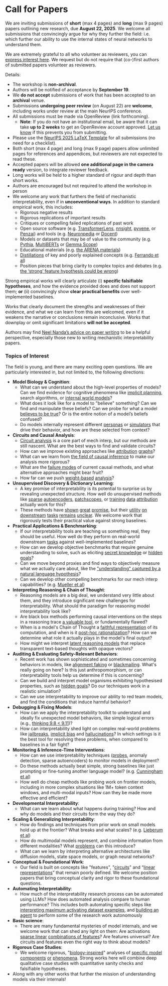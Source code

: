 # Call for Papers
We are inviting submissions of **short** (max 4 pages) and **long** (max 9 pages) papers outlining new research, due **August 22, 2025**. We welcome all submissions that convincingly argue for why they further the field: i.e. which further our ability to use the internal states of neural networks to understand them. 

We are extremely grateful to all who volunteer as reviewers, you can [express interest here](https://www.google.com/url?q=https://docs.google.com/forms/d/e/1FAIpQLSdiw1SJllzoTz_nqzDTzTOGb9DV3W_truQyh-WvYj_QGIi7Mg/viewform?usp%3Ddialog&sa=D&source=editors&ust=1752710847280317&usg=AOvVaw2EXSdc7qSGbh3DfVrpByv0). We request but do not require that (co-)first authors of submitted papers volunteer as reviewers. 

Details: 
* The workshop is **non-archival**.
* Authors will be notified of acceptance by **September 19**.
* We **do not accept** submissions of work that has been accepted to an **archival** venue.
* Submissions **undergoing peer review** (on August 22) are **welcome**, including works under review at the main NeurIPS conference.
* All submissions must be made via OpenReview (link forthcoming).
  * **Note**: If you do not have an institutional email, be aware that it can take **up to 2 weeks** to get an OpenReview account approved. [Let us know](mailto:neurips2025@mechinterpworkshop.com) if this prevents you from submitting.
* Please use the [NeurIPS 2025 LaTeX Template](https://www.google.com/url?q=https://media.neurips.cc/Conferences/NeurIPS2025/Styles.zip&sa=D&source=editors&ust=1752710847282992&usg=AOvVaw2gq3PPqz0qzL75Z8pQNXLZ) for all submissions (no need for a checklist).
* Both short (max 4 page) and long (max 9 page) papers allow unlimited pages for references and appendices, but reviewers are not expected to read these.
* Accepted papers will be allowed **one additional page in the camera ready** version, to integrate reviewer feedback.
* Long works will be held to a higher standard of rigour and depth than short works.
* Authors are encouraged but not required to attend the workshop in person
* We welcome any work that furthers the field of mechanistic interpretability, even if in **unconventional ways**. In addition to standard empirical work, this includes:
  * Rigorous negative results
  * Rigorous replications of important results
  * Critiques or compelling failed replications of past work
  * Open source software (e.g. [TransformerLens](https://www.google.com/url?q=https://github.com/neelnanda-io/TransformerLens&sa=D&source=editors&ust=1752710847284977&usg=AOvVaw0iAlq17ykJmFbWA9Upkm8h), [nnsight](https://www.google.com/url?q=https://github.com/ndif-team/nnsight&sa=D&source=editors&ust=1752710847285107&usg=AOvVaw3LZ7p_A7FwgGNzC3bHP47r), [pyvene](https://www.google.com/url?q=https://github.com/stanfordnlp/pyvene/tree/main/pyvene/models/mlp&sa=D&source=editors&ust=1752710847285250&usg=AOvVaw0iMfZ-J3yfc039bBp8SgFU), or [Penzai](https://www.google.com/url?q=https://github.com/google-deepmind/penzai&sa=D&source=editors&ust=1752710847285430&usg=AOvVaw0yjbErrIThXBrMavjYgKWz)) and tools (e.g. [Neuronpedia](https://www.google.com/url?q=http://neuronpedia.org&sa=D&source=editors&ust=1752710847285581&usg=AOvVaw1er105YmTztMCLMgr605YL) or [Docent](https://www.google.com/url?q=https://transluce.org/introducing-docent&sa=D&source=editors&ust=1752710847285737&usg=AOvVaw0dQiMMaeCP1LIhc_7T3eVY))
  * Models or datasets that may be of value to the community (e.g. [Pythia](https://www.google.com/url?q=https://arxiv.org/abs/2304.01373&sa=D&source=editors&ust=1752710847286207&usg=AOvVaw2r9nuxy78-Szh2qgEt3zLe), [MultiBERTs](https://www.google.com/url?q=https://arxiv.org/abs/2106.16163&sa=D&source=editors&ust=1752710847286368&usg=AOvVaw3V76BvsUO4VCQa8hY7Vjok) or [Gemma Scope](https://www.google.com/url?q=https://arxiv.org/abs/2408.05147&sa=D&source=editors&ust=1752710847286485&usg=AOvVaw0Umubt6zY5JADdJL6yRwDz))
  * Educational materials (e.g. [the ARENA materials](https://www.google.com/url?q=https://arena3-chapter1-transformer-interp.streamlit.app/&sa=D&source=editors&ust=1752710847286827&usg=AOvVaw0QqwHn_kJaTOho4iXsAEOT))
  * [Distillations](https://www.google.com/url?q=https://distill.pub/2017/research-debt/&sa=D&source=editors&ust=1752710847287040&usg=AOvVaw14oupeWQNZuHlnP7dSm5U2) of key and poorly explained concepts (e.g. [Ferrando et al](https://www.google.com/url?q=https://arxiv.org/abs/2405.00208&sa=D&source=editors&ust=1752710847287276&usg=AOvVaw1S0ReA1vfwwYfiTYodiTz_))
  * Position pieces that bring clarity to complex topics and debates (e.g. [the ‘strong’ feature hypothesis could be wrong](https://www.google.com/url?q=https://www.alignmentforum.org/posts/tojtPCCRpKLSHBdpn/the-strong-feature-hypothesis-could-be-wrong&sa=D&source=editors&ust=1752710847287683&usg=AOvVaw3UNTYr9Y74n8o01wNu5CyA))

Strong empirical works will clearly articulate (i) **specific falsifiable hypotheses**, and how the evidence provided does and does not support them; **or** (ii) convincingly show **clear practical benefits** over well-implemented baselines. 

Works that clearly document the strengths and weaknesses of their evidence, and what we can learn from this are welcomed, even if it weakens the narrative or conclusions remain inconclusive. Works that downplay or omit significant limitations **will not be accepted**. 

Authors may find [Neel Nanda’s advice on paper writing](https://www.google.com/url?q=https://www.alignmentforum.org/posts/eJGptPbbFPZGLpjsp/highly-opinionated-advice-on-how-to-write-ml-papers&sa=D&source=editors&ust=1752710847289537&usg=AOvVaw0BBACUEsD_58iKoGHP1jb6) to be a helpful perspective, especially those new to writing mechanistic interpretability papers. 
### Topics of Interest
The field is young, and there are many exciting open questions. We are particularly interested in, but not limited to, the following directions: 
* **Model Biology & Cognition**:
  * What can we understand about the high-level properties of models? Can we find evidence for cognitive phenomena like [implicit planning](https://www.google.com/url?q=https://transformer-circuits.pub/2025/attribution-graphs/biology.html%23dives-poems&sa=D&source=editors&ust=1752710847291338&usg=AOvVaw0rrnXBTOH3ZNjCJ9BRMwNE), search algorithms, or [internal world models](https://www.google.com/url?q=https://arxiv.org/abs/2210.13382&sa=D&source=editors&ust=1752710847291680&usg=AOvVaw1pdoqHK1RPSkLoMdcDZj6d)?
  * What does it look like for a model to "believe" something? Can we find and manipulate these beliefs? Can we probe for what a model [believes to be true](https://www.google.com/url?q=https://arxiv.org/abs/2310.06824&sa=D&source=editors&ust=1752710847292426&usg=AOvVaw2umO2ar0ElqCGc_wgu5iBl)? Or is the entire notion of a model’s beliefs confused?
  * Do models internally represent different [personas](https://www.google.com/url?q=https://arxiv.org/abs/2406.12094&sa=D&source=editors&ust=1752710847292964&usg=AOvVaw3eh-FAPnlpuwHLtRNWjaKe) or [simulators](https://www.google.com/url?q=https://www.nature.com/articles/s41586-023-06647-8&sa=D&source=editors&ust=1752710847293188&usg=AOvVaw0l8u_98z5SMKCd7JGCXBTu) that drive their behavior, and how are these selected from context?
* **Circuits and Causal Analysis**:
  * [Circuit analysis](https://www.google.com/url?q=https://distill.pub/2020/circuits/zoom-in/&sa=D&source=editors&ust=1752710847293852&usg=AOvVaw3VK-FpVFOM7tIEbcjtp4Ju) is a core part of mech interp, but our methods are still nascent. What are the best ways to find and validate circuits?
  * How can we improve existing approaches like [attribution](https://www.google.com/url?q=https://arxiv.org/abs/2406.11944&sa=D&source=editors&ust=1752710847294632&usg=AOvVaw3ppa_z6LHyJfZ17DtcMZGh) [graphs](https://www.google.com/url?q=https://transformer-circuits.pub/2025/attribution-graphs/methods.html&sa=D&source=editors&ust=1752710847294850&usg=AOvVaw2SHuKPMvB8yzdQzoyD99xH)?
  * What can we learn from [the field of causal inference](https://www.google.com/url?q=https://arxiv.org/abs/2407.04690&sa=D&source=editors&ust=1752710847295260&usg=AOvVaw1_GUqNP9HpYtWpk_AFCdww) to make our analysis more rigorous?
  * What are the [failure modes](https://www.google.com/url?q=https://arxiv.org/abs/2307.15771&sa=D&source=editors&ust=1752710847295663&usg=AOvVaw2bEi-wZPniyQZj-WsZAfKr) of current causal methods, and what alternative approaches might bear fruit?
  * How far can we push [weight-based](https://www.google.com/url?q=https://arxiv.org/abs/2301.05217&sa=D&source=editors&ust=1752710847296148&usg=AOvVaw2f2HcmTHgpEE-PpVX6-zTB) [analysis](https://www.google.com/url?q=https://arxiv.org/abs/2410.08417&sa=D&source=editors&ust=1752710847296335&usg=AOvVaw33lAD-AnA59CSiYc40axYt)?
* **Unsupervised Discovery & Dictionary Learning**:
  * A key promise of interpretability is its potential to surprise us by revealing unexpected structure. How well do unsupervised methods like [sparse](https://www.google.com/url?q=https://arxiv.org/abs/2103.15949&sa=D&source=editors&ust=1752710847297153&usg=AOvVaw16lO_MBhpisInGi1eRU7dq) [autoencoders](https://www.google.com/url?q=https://transformer-circuits.pub/2023/monosemantic-features&sa=D&source=editors&ust=1752710847297395&usg=AOvVaw0XxO73D5fLRmuyt5kl-qqr), [patch](https://www.google.com/url?q=https://arxiv.org/abs/2401.06102&sa=D&source=editors&ust=1752710847297535&usg=AOvVaw1VOJwrasczCO719tZkbcXU)[scopes](https://www.google.com/url?q=https://arxiv.org/abs/2403.10949v2&sa=D&source=editors&ust=1752710847297613&usg=AOvVaw06MOYEIWHmVt2NdkXJnC51), or [training](https://www.google.com/url?q=https://proceedings.mlr.press/v70/koh17a?ref%3Dhttps://githubhelp.com&sa=D&source=editors&ust=1752710847297763&usg=AOvVaw0pNv8_pNErHRxDV5vY2Fjj) [data](https://www.google.com/url?q=https://arxiv.org/abs/2308.03296&sa=D&source=editors&ust=1752710847297908&usg=AOvVaw2jvZWiO_nCz-j9YQmxoKgF) [attribution](https://www.google.com/url?q=https://arxiv.org/abs/2205.11482&sa=D&source=editors&ust=1752710847298019&usg=AOvVaw1NBxJFbc9W6_fdEyDVHrw6) actually work for this?
  * These methods have [shown](https://www.google.com/url?q=https://transformer-circuits.pub/2024/scaling-monosemanticity/index.html&sa=D&source=editors&ust=1752710847298324&usg=AOvVaw1iV5ivMqTXkJsgBF0j3_Dl) [great](https://www.google.com/url?q=https://transformer-circuits.pub/2025/attribution-graphs/biology.html&sa=D&source=editors&ust=1752710847298497&usg=AOvVaw3rClbvn9ieX_6IEmb7TgDS) [promise](https://www.google.com/url?q=https://arxiv.org/abs/2503.10965&sa=D&source=editors&ust=1752710847298643&usg=AOvVaw0tKw5CmTaWoCiMUKuvtS9P), but their [utility](https://www.google.com/url?q=https://arxiv.org/abs/2502.16681&sa=D&source=editors&ust=1752710847298835&usg=AOvVaw1Qz_XGqO3ieJLgQVpLT228) [on](https://www.google.com/url?q=https://www.tilderesearch.com/blog/sieve&sa=D&source=editors&ust=1752710847298962&usg=AOvVaw1tOPsR9B8TrvgvxHOodLBt) [downstream](https://www.google.com/url?q=https://arxiv.org/abs/2501.17148&sa=D&source=editors&ust=1752710847299076&usg=AOvVaw3Gbu-TY1cu_Nm-YDjmoWLB) [tasks](https://www.google.com/url?q=https://transformer-circuits.pub/2024/features-as-classifiers/index.html&sa=D&source=editors&ust=1752710847299228&usg=AOvVaw1puyjg34J0W1nAODoOaQh-) [remains](https://www.google.com/url?q=https://arxiv.org/abs/2502.04382&sa=D&source=editors&ust=1752710847299347&usg=AOvVaw2EFzhMbI_j43idovFhuNLX) [unclear](https://www.google.com/url?q=https://www.alignmentforum.org/posts/4uXCAJNuPKtKBsi28/negative-results-for-saes-on-downstream-tasks&sa=D&source=editors&ust=1752710847299495&usg=AOvVaw1uvkvC8GcZaD72MUk14nu4). We welcome work that rigorously tests their practical value against strong baselines.
* **Practical Applications & Benchmarking**:
  * If our interpretability tools are teaching us something real, they should be useful. How well do they perform on real-world downstream [tasks](https://www.google.com/url?q=https://www.lesswrong.com/posts/wGRnzCFcowRCrpX4Y/downstream-applications-as-validation-of-interpretability&sa=D&source=editors&ust=1752710847300392&usg=AOvVaw2gAkovl0MDjLVD0Tzt6mZn) against well-implemented baselines?
  * How can we develop objective benchmarks that require genuine understanding to solve, such as eliciting [secret knowledge](https://www.google.com/url?q=https://arxiv.org/abs/2505.14352&sa=D&source=editors&ust=1752710847300815&usg=AOvVaw1Z7f1sXEof2YIw5jY5G1Dx) or [hidden goals](https://www.google.com/url?q=https://arxiv.org/abs/2503.10965&sa=D&source=editors&ust=1752710847300950&usg=AOvVaw3eNM5vTeFtaHgKDDkeNzLO)?
  * Can we move beyond proxies and find ways to objectively measure what we actually care about, like the ["understanding" captured by a natural language hypothesis](https://www.google.com/url?q=https://arxiv.org/abs/2502.04382&sa=D&source=editors&ust=1752710847301379&usg=AOvVaw3UgIa588KSuUUptasxEcA3)?
  * Can we develop other compelling benchmarks for our mech interp capabilities? (e.g. [Mueller et al](https://www.google.com/url?q=https://arxiv.org/abs/2504.13151&sa=D&source=editors&ust=1752710847301698&usg=AOvVaw3gZjCJxBPjTb6mP7nTvCVF))
* **Interpreting Reasoning & Chain of Thought**:
  * Reasoning models are a big deal, we understand very little about them, and they introduce significant new challenges for interpretability. What should the paradigm for reasoning model interpretability look like?
  * Are black box methods performing causal interventions on the steps in a reasoning trace [a valuable tool](https://www.google.com/url?q=https://arxiv.org/abs/2506.19143&sa=D&source=editors&ust=1752710847302823&usg=AOvVaw3SAA1AyLw3Yg6riDZr2BES), or fundamentally flawed?
  * When is a model's Chain of Thought a [faithful representation](https://www.google.com/url?q=https://arxiv.org/abs/2305.04388&sa=D&source=editors&ust=1752710847303276&usg=AOvVaw3vaNhiB-QU5XkIu1bfZdMn) of its computation, and when is it [post-hoc rationalization](https://www.google.com/url?q=https://arxiv.org/abs/2503.08679&sa=D&source=editors&ust=1752710847303578&usg=AOvVaw2h8uFnGW6rrJka1Feu1I2j)? How can we determine what role it actually plays in the model's final output?
  * How might we interpret [latent reasoning models](https://www.google.com/url?q=https://arxiv.org/abs/2412.06769&sa=D&source=editors&ust=1752710847304183&usg=AOvVaw3cVglkekeOU_-1rvWEKvrV) that replace transparent text-based thoughts with opaque vectors?
* **Auditing & Evaluating Safety-Relevant Behaviors**:
  * Recent work has shown sophisticated and sometimes concerning behaviors in models, like [alignment faking](https://www.google.com/url?q=https://arxiv.org/abs/2412.14093&sa=D&source=editors&ust=1752710847305092&usg=AOvVaw34zZbosKULYoCUAb6c2wcs) or [blackmailing](https://www.google.com/url?q=https://www.anthropic.com/research/agentic-misalignment&sa=D&source=editors&ust=1752710847305313&usg=AOvVaw3wloSLYqbongiZcTEHDELu). What's really going on here? Is this just anthropomorphism, or can interpretability tools help us determine if this is concerning?
  * Can we build and interpret model organisms exhibiting hypothesised properties, such as [hidden goals](https://www.google.com/url?q=https://arxiv.org/abs/2503.10965&sa=D&source=editors&ust=1752710847306147&usg=AOvVaw12hsbMssZE1X7MmRM8prXf)? Do our techniques work in a realistic simulation?
  * Can we use interpretability to improve our ability to red team models, and find the conditions that induce harmful behavior?
* **Debugging & Fixing Models**:
  * How can we apply the interpretability toolkit to understand and ideally fix unexpected model behaviors, like simple logical errors (e.g., [thinking 9.8 < 9.11](https://www.google.com/url?q=https://transluce.org/observability-interface&sa=D&source=editors&ust=1752710847307617&usg=AOvVaw0jTx-AkAsR1G86fzRp7ped))?
  * How can interpretability shed light on complex real-world problems like [jailbreaks](https://www.google.com/url?q=https://transformer-circuits.pub/2025/attribution-graphs/biology.html%23dives-jailbreak&sa=D&source=editors&ust=1752710847308238&usg=AOvVaw2S_JW3oemfXfQKbSC9UBhL), [implicit bias](https://www.google.com/url?q=https://arxiv.org/abs/2506.10922&sa=D&source=editors&ust=1752710847308437&usg=AOvVaw1J4FLYk4383RrLWF6_jhhI) and [hallucinations](https://www.google.com/url?q=https://arxiv.org/abs/2411.14257&sa=D&source=editors&ust=1752710847308627&usg=AOvVaw00h-78BfhInE-7SxWDXJIg)? In which settings is it the best tool for resolving these problems, when compared to baselines in a fair fight?
* **Monitoring & Inference-Time Interventions**:
  * How can we use interpretability techniques ([probes](https://www.google.com/url?q=https://arxiv.org/abs/2102.12452&sa=D&source=editors&ust=1752710847309717&usg=AOvVaw2OBcsDcySoUnXB8bZh9Yp1), anomaly detection, sparse autoencoders) to monitor models in deployment?
  * Do these methods actually beat simple, strong baselines like just prompting or fine-tuning another language model? (e.g. [Cunningham et al](https://www.google.com/url?q=https://alignment.anthropic.com/2025/cheap-monitors/&sa=D&source=editors&ust=1752710847310499&usg=AOvVaw2_jSE_HNV8qXqtI5m9a9_e))
  * How well do cheap methods like probing work on frontier models, including in more complex situations like 1M+ token context windows, and multi-modal inputs? How can they be made more effective and efficient?
* **Developmental Interpretability**:
  * What can we learn about what happens during training? How and why do models and their circuits form the way they do?
* **Scaling & Generalizing Interpretability**:
  * How do findings and techniques from prior work on small models hold up at the frontier? What breaks and what scales? (e.g. [Lieberum et al](https://www.google.com/url?q=https://arxiv.org/abs/2307.09458&sa=D&source=editors&ust=1752710847312338&usg=AOvVaw1-PSA4MnKzhg4hU-UPt1wj))
  * How do multimodal models represent, and combine information from different modalities? What [problems](https://www.google.com/url?q=https://openreview.net/pdf?id%3DVUhRdZp8ke&sa=D&source=editors&ust=1752710847312754&usg=AOvVaw07MSbMTdoIdYGIqi3ZLZOw) can this introduce?
  * What can we learn by interpreting alternative architectures like diffusion models, state space models, or graph neural networks?
* **Conceptual & Foundational Work**:
  * Our field is built on concepts like "features", "[circuits](https://www.google.com/url?q=https://distill.pub/2020/circuits/zoom-in/&sa=D&source=editors&ust=1752710847313811&usg=AOvVaw1cftx1PuTgIDJcNCnTBtP8)" and “[linear representations](https://www.google.com/url?q=https://transformer-circuits.pub/2024/july-update/index.html%23linear-representations&sa=D&source=editors&ust=1752710847314061&usg=AOvVaw1RtdHyO8PE-k6GYD32VJU6)” that remain poorly defined. We welcome position papers that bring conceptual clarity and rigor to these foundational questions.
* **Automating Interpretability**:
  * How much of the interpretability research process can be automated using LLMs? How does automated analysis compare to human performance? This includes both automating specific steps like [interpreting maximum activating dataset examples](https://www.google.com/url?q=https://openaipublic.blob.core.windows.net/neuron-explainer/paper/index.html&sa=D&source=editors&ust=1752710847315356&usg=AOvVaw2FGZvfrFfY-dzqmoHwqlRn), and [building an agent](https://www.google.com/url?q=https://arxiv.org/abs/2404.14394&sa=D&source=editors&ust=1752710847315566&usg=AOvVaw2rtF8VqXvkyEFHCNkTkq-G) to perform some of the research work autonomously
* **Basic science**:
  * There are many fundamental mysteries of model internals, and we welcome work that can shed any light on them: Are activations [sparse linear](https://www.google.com/url?q=https://arxiv.org/abs/1601.03764&sa=D&source=editors&ust=1752710847316585&usg=AOvVaw23I9nz2yoMazwdjf1WRzmb) [combinations of features](https://www.google.com/url?q=https://transformer-circuits.pub/2022/toy_model/index.html&sa=D&source=editors&ust=1752710847316792&usg=AOvVaw2j8NWhci4lRp2QT6K3oUH0)? Are features universal? Are circuits and features even the right way to think about models?
* **Rigorous Case Studies**:
  * We welcome rigorous, "[biology-inspired](https://www.google.com/url?q=https://distill.pub/2020/circuits/curve-circuits/&sa=D&source=editors&ust=1752710847317468&usg=AOvVaw3E1NZMpuJU9Df6G8-MRN3O)" analyses of [specific model](https://www.google.com/url?q=https://arxiv.org/abs/2310.04625&sa=D&source=editors&ust=1752710847317622&usg=AOvVaw1v_cbkBJSjxLwCIGKd9QQs) [components](https://www.google.com/url?q=https://transformer-circuits.pub/2024/scaling-monosemanticity/index.html&sa=D&source=editors&ust=1752710847317765&usg=AOvVaw3vfO3saUd6xjD8hjG8-Yjo) [or](https://www.google.com/url?q=https://arxiv.org/abs/2305.01610&sa=D&source=editors&ust=1752710847317867&usg=AOvVaw0YhIb48WPYHipLOL0rs3iE) [phenomena](https://www.google.com/url?q=https://arxiv.org/abs/2306.09346&sa=D&source=editors&ust=1752710847317989&usg=AOvVaw07BRTqjMqWEFtMkdjr8toJ). Strong works here will combine deep qualitative case studies with quantitative sanity checks and falsifiable hypotheses.
* Along with any other works that further the mission of understanding models via their internals!